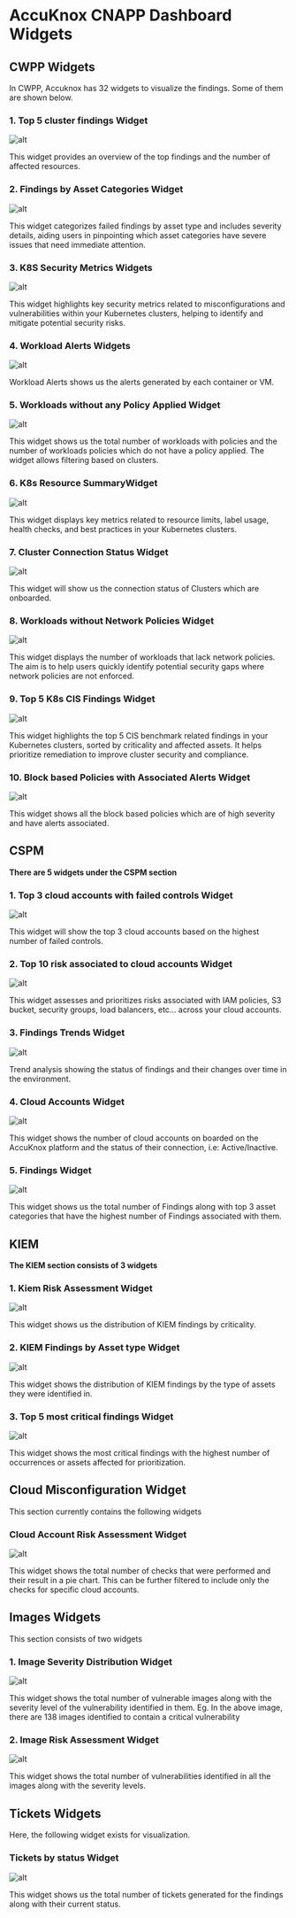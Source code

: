 # AccuKnox CNAPP Dashboard Widgets

## **CWPP Widgets**

In CWPP, Accuknox has 32 widgets to visualize the findings. Some of them are shown below.

### **1. Top 5 cluster findings Widget**

![alt](images/cnapp-security-overview/8.png)

This widget provides an overview of the top findings and the number of affected resources.

### **2. Findings by Asset Categories Widget**

![alt](images/cnapp-security-overview/12.png)

This widget categorizes failed findings by asset type and includes severity details, aiding users in pinpointing which asset categories have severe issues that need immediate attention.

### **3. K8S Security Metrics Widgets**

![alt](images/cnapp-security-overview/22.png)

This widget highlights key security metrics related to misconfigurations and vulnerabilities within your Kubernetes clusters, helping to identify and mitigate potential security risks.

### **4. Workload Alerts Widgets**

![alt](images/cnapp-security-overview/2.png)

Workload Alerts shows us the alerts generated by each container or VM.

### **5. Workloads without any Policy Applied Widget**

![alt](images/cnapp-security-overview/21.png)

This widget shows us the total number of workloads with policies and the number of workloads policies which do not have a policy applied. The widget allows filtering based on clusters.

### **6. K8s Resource SummaryWidget**

![alt](images/cnapp-security-overview/10.png)

This widget displays key metrics related to resource limits, label usage, health checks, and best practices in your Kubernetes clusters.

### **7. Cluster Connection Status Widget**

![alt](images/cnapp-security-overview/7.png)

This widget will show us the connection status of Clusters which are onboarded.

### **8. Workloads without Network Policies Widget**

![alt](images/cnapp-security-overview/18.png)

This widget displays the number of workloads that lack network policies. The aim is to help users quickly identify potential security gaps where network policies are not enforced.

### **9. Top 5 K8s CIS Findings Widget**

![alt](images/cnapp-security-overview/1.png)

This widget highlights the top 5 CIS benchmark related findings in your Kubernetes clusters, sorted by criticality and affected assets. It helps prioritize remediation to improve cluster security and compliance.

### **10. Block based Policies with Associated Alerts Widget**

![alt](images/cnapp-security-overview/13.png)

This widget shows all the block based policies which are of high severity and have alerts associated.

## **CSPM**

**There are 5 widgets under the CSPM section**

### **1. Top 3 cloud accounts with failed controls Widget**

![alt](images/cnapp-security-overview/19.png)

This widget will show the top 3 cloud accounts based on the highest number of failed controls.

### **2. Top 10 risk associated to cloud accounts Widget**

![alt](images/cnapp-security-overview/15.png)

This widget assesses and prioritizes risks associated with IAM policies, S3 bucket, security groups, load balancers, etc... across your cloud accounts.

### **3. Findings Trends Widget**

![alt](images/cnapp-security-overview/14.png)

Trend analysis showing the status of findings and their changes over time in the environment.

### **4. Cloud Accounts Widget**

![alt](images/cnapp-security-overview/20.png)

This widget shows the number of cloud accounts on boarded on the AccuKnox platform and the status of their connection, i.e: Active/Inactive.

### **5. Findings Widget**

![alt](images/cnapp-security-overview/9.png)

This widget shows us the total number of Findings along with top 3 asset categories that have the highest number of Findings associated with them.

## **KIEM**

**The KIEM section consists of 3 widgets**

### **1. Kiem Risk Assessment Widget**

![alt](images/cnapp-security-overview/16.png)

This widget shows us the distribution of KIEM findings by criticality.

### **2. KIEM Findings by Asset type Widget**

![alt](images/cnapp-security-overview/4.png)

This widget shows the distribution of KIEM findings by the type of assets they were identified in.

### **3. Top 5 most critical findings Widget**

![alt](images/cnapp-security-overview/3.png)

This widget shows the most critical findings with the highest number of occurrences or assets affected for prioritization.

## **Cloud Misconfiguration Widget**

This section currently contains the following widgets

### **Cloud Account Risk Assessment Widget**

![alt](images/cnapp-security-overview/17.png)

This widget shows the total number of checks that were performed and their result in a pie chart. This can be further filtered to include only the checks for specific cloud accounts.

## **Images Widgets**

This section consists of two widgets

### **1. Image Severity Distribution Widget**

![alt](images/cnapp-security-overview/5.png)

This widget shows the total number of vulnerable images along with the severity level of the vulnerability identified in them. Eg. In the above image, there are 138 images identified to contain a critical vulnerability

### **2. Image Risk Assessment Widget**

![alt](images/cnapp-security-overview/11.png)

This widget shows the total number of vulnerabilities identified in all the images along with the severity levels.

## **Tickets Widgets**

Here, the following widget exists for visualization.

### **Tickets by status Widget**

![alt](images/cnapp-security-overview/6.png)

This widget shows us the total number of tickets generated for the findings along with their current status.

